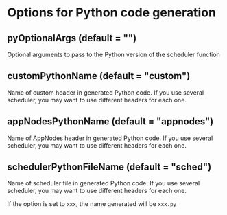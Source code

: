 # Options for Python code generation

## pyOptionalArgs (default = "")

Optional arguments to pass to the Python version of the scheduler function

## customPythonName (default = "custom")

Name of custom header in generated Python code. If you use several scheduler, you may want to use different headers for each one.

## appNodesPythonName (default = "appnodes")

Name of AppNodes header in generated Python code. If you use several scheduler, you may want to use different headers for each one.

## schedulerPythonFileName (default = "sched")

Name of scheduler file in generated Python code. If you use several scheduler, you may want to use different headers for each one.

If the option is set to `xxx`, the name generated will be `xxx.py`